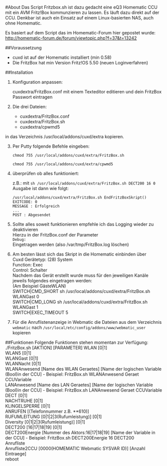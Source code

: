 #About
Das Script Fritzbox.sh ist dazu gedacht eine eQ3 Homematic CCU mit ein AVM Fritz!Box kommunzieren zu lassen. Es läuft dazu direkt auf der CCU. Denkbar ist auch ein Einsatz auf einem Linux-basierten NAS, auch ohne Homematic.

Es basiert auf dem Script das im Homematic-Forum hier gepostet wurde:
http://homematic-forum.de/forum/viewtopic.php?f=37&t=13242

##Voraussetzung

   + cuxd ist auf der Homematic installiert (min 0.58)
   + Die FritzBox hat min Version Fritz!OS 5.50 (neuen Loginverfahren)
   

##Installation

1. Konfiguration anpassen:

   cuxdextra/FritzBox.conf mit einem Texteditor editieren und dein FritzBox Passwort eintragen
  
2. Die drei Dateien:

   + cuxdextra/FritzBox.conf
   + cuxdextra/FritzBox.sh
   + cuxdextra/cpwmd5
   
in das Verzeichnis /usr/local/addons/cuxd/extra kopieren.

3. Per Putty folgende Befehle eingeben:

   `chmod 755 /usr/local/addons/cuxd/extra/FritzBox.sh`
   
   `chmod 755 /usr/local/addons/cuxd/extra/cpwmd5`
   
4. überprüfen ob alles funktioniert:

   z.B.: mit `sh /usr/local/addons/cuxd/extra/FritzBox.sh DECT200 16 0`
   Ausgabe ist dann wie folgt:
   
    `/usr/local/addons/cuxd/extra/FritzBox.sh EndFritzBoxSkript()`   
    `EXITCODE: 0`   
    `MESSAGE : Erfolgreich`   
    `...`    
    `POST : Abgesendet`    


5. Sollte alles soweit funktionieren empfehle ich das Logging wieder zu deaktivieren   
   Hierzu in der FritzBox.conf der Parameter   
   `Debug:`   
   Eingetragen werden (also /var/tmp/FritzBox.log löschen)   

6. Am besten lässt sich das Skript in die Homematic einbinden über   
   Cuxd Gerätetyp: (28) System   
   Function:       Exec   
   Control:        Schalter   
   Nachdem das Gerät erstellt wurde muss für den jeweiligen Kanäle jeweils folgendes eingetragen werden:   
   (Am Beispiel GästeWLAN)   
   SWITCH|CMD_SHORT     sh /usr/local/addons/cuxd/extra/FritzBox.sh WLANGast 0			 	   
   SWITCH|CMD_LONG      sh /usr/local/addons/cuxd/extra/FritzBox.sh WLANGast 1	 	   
   SWITCH|EXEC_TIMEOUT  5    

7. Für die Anruflistenanzeige in Webmatic die Dateien aus dem Verzeichnis `webmatic` 
   nach `/usr/local/etc/config/addons/www/webmatic_user` kopieren

##Funktionen
Folgende Funktionen stehen momentan zur Verfügung:
     ./FritzBox.sh [AKTION] [PARAMETER]
        WLAN [0|1]   
        WLAN5 [0|1]   
        WLANGast [0|1]    
        WLANNacht [0|1]     
        WLANAnwesend [Name des WLAN Geraetes] [Name der logischen Variable (Bool)in der CCU] - Beispiel: FritzBox.sh WLANAnwesend Geraet CCUVariable    
        LANAnwesend [Name des LAN Geraetes] [Name der logischen Variable (Bool)in der CCU] - Beispiel: FritzBox.sh LANAnwesend Geraet CCUVariable   
        DECT [0|1]    
        NACHTRUHE [0|1]    
        KLINGELSPERRE [0|1]    
        ANRUFEN [(Telefonnummer z.B. **610)]     
        RUFUMLEITUNG [0|1|2|3(Rufumleistung)] [0|1]     
        Diversity [0|1|2|3(Rufumleistung)] [0|1]     
        DECT200 [16|17|18|19] [0|1]     
        DECT200Energie [Nummer des Aktors:16|17|18|19] [Name der Variable in der CCU] - Beispiel: FritzBox.sh DECT200Energie 16 DECT200     
        Anrufliste     
        Anrufliste2CCU [0000(HOMEMATIC Webmatic SYSVAR ID)] [Anzahl Eintraege]    
        reboot    

